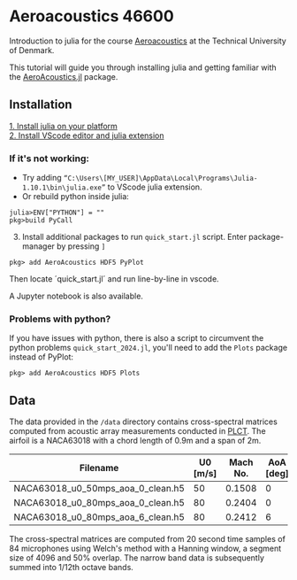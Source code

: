 # Aeroacoustics 46600
Introduction to julia for the course [Aeroacoustics](https://kurser.dtu.dk/course/46600) at the Technical University of Denmark.

This tutorial will guide you through installing julia and getting familiar with the [AeroAcoustics.jl](https://github.com/1oly/AeroAcoustics.jl) package.

## Installation
[1. Install julia on your platform](https://julialang.org/downloads/)  
[2. Install VScode editor and julia extension](https://github.com/julia-vscode/julia-vscode#installing-juliavs-codevs-code-julia-extension)  
### If it's not working:
- Try adding `“C:\Users\[MY_USER]\AppData\Local\Programs\Julia-1.10.1\bin\julia.exe”` to VScode julia extension.
- Or rebuild python inside julia:
```
julia>ENV["PYTHON"] = ""
pkg>build PyCall
```


3. Install additional packages to run `quick_start.jl` script. Enter package-manager by pressing `]`
```
pkg> add AeroAcoustics HDF5 PyPlot
```
Then locate ´quick_start.jl´ and run line-by-line in vscode.

A Jupyter notebook is also available.

### Problems with python?
If you have issues with python, there is also a script to circumvent the python problems `quick_start_2024.jl`, you'll need to add the `Plots` package instead of PyPlot:
```
pkg> add AeroAcoustics HDF5 Plots
``` 

## Data
The data provided in the `/data` directory contains cross-spectral matrices computed from acoustic array measurements conducted in [PLCT](https://plct.dk). The airfoil is a NACA63018 with a chord length of 0.9m and a span of 2m.

| Filename  | U0 [m/s] | Mach No. | AoA [deg] | Cl | Cd | Cm |
| ------------- | ------------- | --------------| ------- | ----| ---- | ---- |
| NACA63018_u0_50mps_aoa_0_clean.h5  | 50 | 0.1508  | 0 | 0.005 | 0.003 | -0.001
| NACA63018_u0_80mps_aoa_0_clean.h5  | 80 | 0.2404  | 0 | -0.008 | 0.005 | 0
| NACA63018_u0_80mps_aoa_6_clean.h5  | 80 | 0.2412  | 6 | 0.6527 | 0.011 | -0.016

The cross-spectral matrices are computed from 20 second time samples of 84 microphones using Welch's method with a Hanning window, a segment size of 4096 and 50% overlap. The narrow band data is subsequently summed into 1/12th octave bands.
